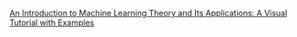 
[An Introduction to Machine Learning Theory and Its Applications: A Visual Tutorial with Examples](https://www.toptal.com/machine-learning/machine-learning-theory-an-introductory-primer)
